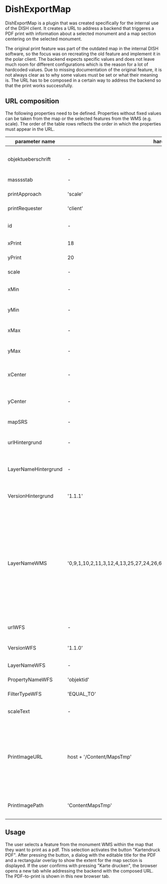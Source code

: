 # DishExportMap

DishExportMap is a plugin that was created specifically for the internal use of the DISH client. It creates a URL to address a backend that triggeres a PDF print with information about a selected monument and a map section centering on the selected monument.

The original print feature was part of the outdated map in the internal DISH software, so the focus was on recreating the old feature and implement it in the polar client. The backend expects specific values and does not leave much room for different configurations which is the reason for a lot of hardcoded values. Due to missing documentation of the original feature, it is not always clear as to why some values must be set or what their meaning is. The URL has to be composed in a certain way to address the backend so that the print works successfully. 

## URL composition

The following properties need to be defined. Properties without fixed values can be taken from the map or the selected features from the WMS (e.g. scale). The order of the table rows reflects the order in which the properties must appear in the URL.

| parameter name | hardcoded value | description |
| - | - | - |
| objektueberschrift | - | Title consisting of properties of the selected monument. |
| masssstab | - | Current scale of the map. |
| printApproach | 'scale' | No description available. |
| printRequester | 'client' | No description available. |
| id | - | Objectid of the selected monument. |
| xPrint | 18 | No description available. |
| yPrint | 20 | No description available. |
| scale | - | Current scale of the map. |
| xMin | - | Minimum x-value of the bounding box. |
| yMin | - | Minimum y-value of the bounding box. |
| xMax | - | Maximum x-value of the bounding box. |
| yMax | - | Maximum y-value of the bounding box. |
| xCenter | - | x-coordinate of the center for the map section. |
| yCenter | - | y-coordinate of the center for the map section. |
| mapSRS | - | EPSG for the map. |
| urlHintergrund | - | URL of the selected background layer. |
| LayerNameHintergrund | - | Name of the selected background layer. |
| VersionHintergrund | '1.1.1' | Version for background service ⚠️ Do not change. |
| LayerNameWMS | '0,9,1,10,2,11,3,12,4,13,25,27,24,26,6,15,19,30,20,31,21,32,22,33,23,34,29,36,28,35' | Layers from the wms to print. Since they differ from the monument configuration, they are hardcoded and taken from the configuration of the original application to recreate the right look for the map section. | 
| urlWFS | - | URL of the monument wfs. |
| VersionWFS | '1.1.0' |  Version for wfs ⚠️ Do not change. |
| LayerNameWFS | - | Layer for the wfs |
| PropertyNameWFS | 'objektid' | No description available. |
| FilterTypeWFS | 'EQUAL_TO' | No description available. |
| scaleText | - | The scale with unit, e.g. 1000 m. |
| PrintImageURL | host + '/Content/MapsTmp' | Propably the URL to the created map section. The host is set in the configuration of DishMapExport within the `createMap` call. |
| PrintImagePath | 'ContentMapsTmp' |  Propably the relative path to the created map section. |

## Usage

The user selects a feature from the monument WMS within the map that they want to print as a pdf. This selection activates the button "Kartendruck PDF". After pressing the button, a dialog with the editable title for the PDF and a rectangular overlay to show the extent for the map section is displayed. If the user confirms with pressing "Karte drucken", the browser opens a new tab while addressing the backend with the composed URL. The PDF-to-print is shown in this new browser tab.
